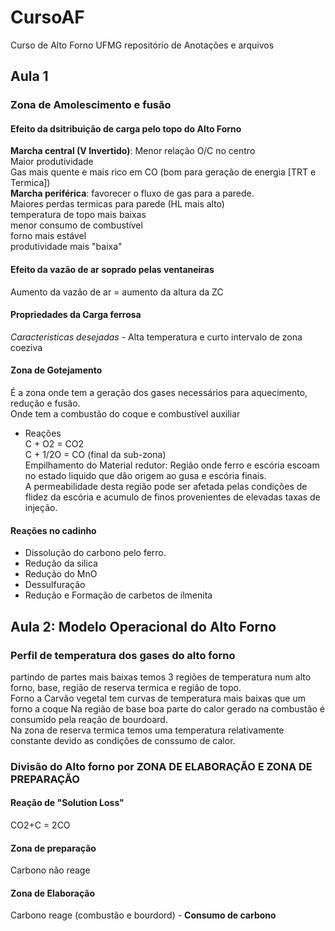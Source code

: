   # CursoAF
  Curso de Alto Forno UFMG repositório de Anotações e arquivos 

  ## Aula 1
  ### Zona de Amolescimento e fusão
  #### Efeito da dsitribuição de carga pelo topo do Alto Forno  
  **Marcha central (V Invertido)**: Menor relação O/C no centro  
  Maior produtividade  
  Gas mais quente e mais rico em CO (bom para geração de energia [TRT e Termica])  
  **Marcha periférica**: favorecer o fluxo de gas para a parede.  
  Maiores perdas termicas para parede (HL mais alto)  
  temperatura de topo mais baixas  
  menor consumo de combustível  
  forno mais estável  
  produtividade mais "baixa"  

  #### Efeito da vazão de ar soprado pelas ventaneiras  
  Aumento da vazão de ar = aumento da altura da ZC

  #### Propriedades da Carga ferrosa  
  *Caracteristicas desejadas* - Alta temperatura e curto intervalo de zona coeziva  

  #### Zona de Gotejamento  
  É a zona onde tem a geração dos gases necessários para aquecimento, redução e fusão.  
  Onde tem a combustão do coque e combustível auxiliar
  - Reações  
  C + O2 = CO2  
  C + 1/2O = CO (final da sub-zona)  
  Empilhamento do Material redutor: Região onde ferro e escória escoam no estado liquido que dão origem ao gusa e escória finais.  
  A permeabilidade desta região pode ser afetada pelas condições de flidez da escória e acumulo de finos provenientes de elevadas taxas de injeção.  

  #### Reações no cadinho  
  - Dissolução do carbono pelo ferro.
  - Redução da silica
  - Redução do MnO
  - Dessulfuração
  - Redução e Formação de carbetos de ilmenita  

  ## Aula 2: Modelo Operacional do Alto Forno 

  ### Perfil de temperatura dos gases do alto forno

  partindo de partes mais baixas temos 3 regiões de temperatura num alto forno, base, região de reserva termica e região de topo.  
  Forno a Carvão vegetal tem curvas de temperatura mais baixas que um forno a coque
  Na região de base boa parte do calor gerado na combustão é consumido pela reação de bourdoard.  
  Na zona de reserva termica temos uma temperatura relativamente constante devido as condições de conssumo de calor.

  ### Divisão do Alto forno por ZONA DE ELABORAÇÃO E ZONA DE PREPARAÇÃO  
  #### Reação de "Solution Loss"
  CO2+C = 2CO
  #### Zona de preparação
  Carbono não reage
  #### Zona de Elaboração
  Carbono reage (combustão e bourdord) - **Consumo de carbono**  


